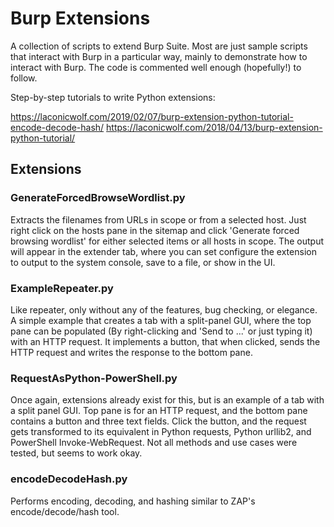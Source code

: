 # Burp Extensions
A collection of scripts to extend Burp Suite. Most are just sample scripts that interact with Burp in a particular way, mainly to demonstrate how to interact with Burp. The code is commented well enough (hopefully!) to follow.

Step-by-step tutorials to write Python extensions:

https://laconicwolf.com/2019/02/07/burp-extension-python-tutorial-encode-decode-hash/
https://laconicwolf.com/2018/04/13/burp-extension-python-tutorial/

## Extensions

### GenerateForcedBrowseWordlist.py
Extracts the filenames from URLs in scope or from a selected host. Just right click on the hosts pane in the sitemap and click 'Generate forced browsing wordlist' for either selected items or all hosts in scope. The output will appear in the extender tab, where you can set configure the extension to output to the system console, save to a file, or show in the UI.

### ExampleRepeater.py
Like repeater, only without any of the features, bug checking, or elegance. A simple example that creates a tab with a split-panel GUI, where the top pane can be populated (By right-clicking and 'Send to ...' or just typing it) with an HTTP request. It implements a button, that when clicked, sends the HTTP request and writes the response to the bottom pane.

### RequestAsPython-PowerShell.py
Once again, extensions already exist for this, but is an example of a tab with a split panel GUI. Top pane is for an HTTP request, and the bottom pane contains a button and three text fields. Click the button, and the request gets transformed to its equivalent in Python requests, Python urllib2, and PowerShell Invoke-WebRequest. Not all methods and use cases were tested, but seems to work okay.

### encodeDecodeHash.py
Performs encoding, decoding, and hashing similar to ZAP's encode/decode/hash tool. 
